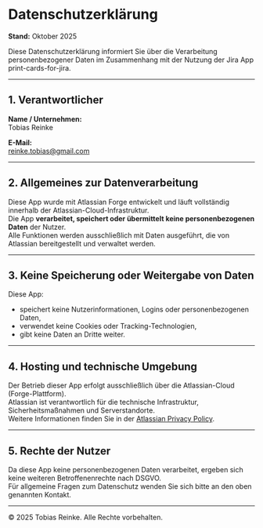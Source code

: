 # Datenschutzerklärung

**Stand:** Oktober 2025

Diese Datenschutzerklärung informiert Sie über die Verarbeitung personenbezogener Daten im Zusammenhang mit der Nutzung der Jira App print-cards-for-jira.

---

## 1. Verantwortlicher

**Name / Unternehmen:**  
Tobias Reinke

**E-Mail:**  
reinke.tobias@gmail.com

---

## 2. Allgemeines zur Datenverarbeitung

Diese App wurde mit Atlassian Forge entwickelt und läuft vollständig innerhalb der Atlassian-Cloud-Infrastruktur.  
Die App **verarbeitet, speichert oder übermittelt keine personenbezogenen Daten** der Nutzer.  
Alle Funktionen werden ausschließlich mit Daten ausgeführt, die von Atlassian bereitgestellt und verwaltet werden.

---

## 3. Keine Speicherung oder Weitergabe von Daten

Diese App:
- speichert keine Nutzerinformationen, Logins oder personenbezogenen Daten,  
- verwendet keine Cookies oder Tracking-Technologien,  
- gibt keine Daten an Dritte weiter.

---

## 4. Hosting und technische Umgebung

Der Betrieb dieser App erfolgt ausschließlich über die Atlassian-Cloud (Forge-Plattform).  
Atlassian ist verantwortlich für die technische Infrastruktur, Sicherheitsmaßnahmen und Serverstandorte.  
Weitere Informationen finden Sie in der [Atlassian Privacy Policy](https://www.atlassian.com/legal/privacy-policy).

---

## 5. Rechte der Nutzer

Da diese App keine personenbezogenen Daten verarbeitet, ergeben sich keine weiteren Betroffenenrechte nach DSGVO.  
Für allgemeine Fragen zum Datenschutz wenden Sie sich bitte an den oben genannten Kontakt.

---

© 2025 Tobias Reinke. Alle Rechte vorbehalten.
